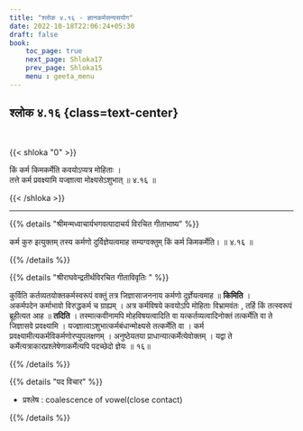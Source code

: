 ```yaml
---
title: "श्लोक ४.१६ - ज्ञानकर्मसन्यसयोग"
date: 2022-10-18T22:06:24+05:30
draft: false
book:
    toc_page: true
    next_page: Shloka17
    prev_page: Shloka15
    menu : geeta_menu
---
```




## श्लोक ४.१६ {class=text-center}

<br/>

{{< shloka  "0"  >}}

किं कर्म किमकर्मेति कवयोऽप्यत्र मोहिताः ।  
तत्ते कर्म प्रवक्ष्यामि यज्ज्ञात्वा मोक्ष्यसेऽशुभात् ॥ ४.१६ ॥

{{< /shloka >}}

---


{{% details "श्रीमन्मध्वाचार्यभगवत्पादाचर्य विरचित  गीताभाष्य" %}}

कर्म कुरु इत्युक्तम् तस्य कर्मणो दुर्विज्ञेयत्वमाह सम्यग्वक्तुम् किं 
कर्म किमकर्मेति।  ॥ ४.१६ ॥

{{% /details %}}



{{% details "श्रीराघवेन्द्रतीर्थविरचित गीताविवृतिः " %}}

कुर्विति कर्तव्यतयोक्तकर्मस्वरूपं वक्तुं तत्र जिज्ञासाजननाय कर्मणो
दुर्ज्ञेयत्वमाह ॥ **किमिति** ।  
अकर्मपदेन कर्माभावो विरुद्धकर्म च ग्राह्यम्‌ । अत्र
कर्मविषये कवयोऽपि मोहिताः विभ्रामवंतः , तर्हि किं तत्स्वरूपं 
ब्रूहीत्यत आह ॥ **तदिति** । 
तस्मात्कवीनामपि मोहविषयत्वादिति वा यत्कर्तव्यत्वादिनोक्तं
तत्कर्मेति वा ते जिज्ञासवे प्रवक्ष्यामि । 
यज्ज्ञात्वाऽशुभात्कर्मबंधान्मोक्ष्यसे तत्कर्मेति वा । 
कर्म प्रवक्ष्यामीत्यकर्मविकर्मणोरप्युपलक्षणम्‌ । 
अनुष्ठेयतया प्राधान्यात्कर्मेत्येवोक्तम्‌ । यद्वा ते 
कर्मेत्यत्राकारप्रश्लेषेणाकर्मेत्यपि पदच्छेदो
ज्ञेयः ॥ १६॥

{{% /details %}}



{{% details "पद विचार" %}}

- प्रश्लेष : coalescence of vowel(close contact)

{{% /details %}}
